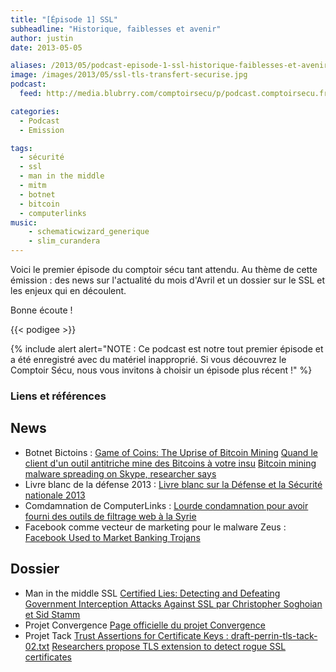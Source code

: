 ```yaml
---
title: "[Épisode 1] SSL"
subheadline: "Historique, faiblesses et avenir"
author: justin
date: 2013-05-05

aliases: /2013/05/podcast-episode-1-ssl-historique-faiblesses-et-avenir-2/
image: /images/2013/05/ssl-tls-transfert-securise.jpg
podcast:
  feed: http://media.blubrry.com/comptoirsecu/p/podcast.comptoirsecu.fr/CSEC.EP01.2013-05-05.SSL.mp3

categories:
  - Podcast
  - Emission

tags:
  - sécurité
  - ssl
  - man in the middle
  - mitm
  - botnet
  - bitcoin
  - computerlinks  
music:
    - schematicwizard_generique
    - slim_curandera
---
```


Voici le premier épisode du comptoir sécu tant attendu. Au thème de cette
émission : des news sur l'actualité du mois d'Avril et un dossier sur le SSL et
les enjeux qui en découlent.

<!--more-->
Bonne écoute !

{{< podigee >}}

{% include alert alert="NOTE : Ce podcast est notre tout premier épisode et a été enregistré avec du matériel inapproprié. Si vous découvrez le Comptoir Sécu, nous vous invitons à choisir un épisode plus récent !" %}

### Liens et références

## News
- Botnet Bictoins :
[Game of Coins: The Uprise of Bitcoin Mining](http://blog.sucuri.net/2013/05/game-of-coins-the-uprise-of-bitcoin-mining.html)
[Quand le client d'un outil antitriche mine des Bitcoins à votre insu](http://www.pcinpact.com/news/79560-quand-client-dun-outil-antitriche-mine-bitcoins-a-votre-insu.htm)
[Bitcoin mining malware spreading on Skype, researcher says](http://www.csoonline.com/article/731320/bitcoin-mining-malware-spreading-on-skype-researcher-says)
- Livre blanc de la défense 2013 :
[Livre blanc sur la Défense et la Sécurité nationale 2013](http://www.defense.gouv.fr/content/download/206186/2286591/file/Livre-blanc-sur-la-Defense-et-la-Securite-nationale%202013.pdf)
- Comdamnation de ComputerLinks :
[Lourde condamnation pour avoir fourni des outils de filtrage web à la Syrie](http://www.reseaux-telecoms.net/actualites/lire-lourde-condamnation-pour-avoir-fourni-des-outils-de-filtrage-web-a-la-syrie-25990.html)
- Facebook comme vecteur de marketing pour le malware Zeus :
[Facebook Used to Market Banking Trojans](http://www.bankinfosecurity.com/facebook-used-to-market-banking-trojans-a-5714)


## Dossier
- Man in the middle SSL
[Certified Lies: Detecting and Defeating Government Interception Attacks Against SSL par Christopher Soghoian et Sid Stamm](http://files.cloudprivacy.net/ssl-mitm.pdf)
- Projet Convergence
[Page officielle du projet Convergence](http://convergence.io/)
- Projet Tack
[Trust Assertions for Certificate Keys : draft-perrin-tls-tack-02.txt](http://tack.io/draft.html)
[Researchers propose TLS extension to detect rogue SSL certificates](http://www.computerworld.com/s/article/9227481/Researchers_propose_TLS_extension_to_detect_rogue_SSL_certificates?taxonomyId=17&pageNumber=1)

